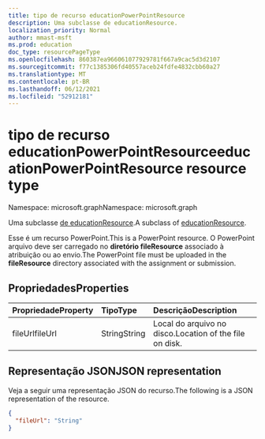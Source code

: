 ```yaml
---
title: tipo de recurso educationPowerPointResource
description: Uma subclasse de educationResource.
localization_priority: Normal
author: mmast-msft
ms.prod: education
doc_type: resourcePageType
ms.openlocfilehash: 860387ea966061077929781f667a9cac5d3d2107
ms.sourcegitcommit: f77c1385306fd40557aceb24fdfe4832cbb60a27
ms.translationtype: MT
ms.contentlocale: pt-BR
ms.lasthandoff: 06/12/2021
ms.locfileid: "52912181"
---
```

# <a name="educationpowerpointresource-resource-type"></a><span data-ttu-id="5a83f-103">tipo de recurso educationPowerPointResource</span><span class="sxs-lookup"><span data-stu-id="5a83f-103">educationPowerPointResource resource type</span></span>

<span data-ttu-id="5a83f-104">Namespace: microsoft.graph</span><span class="sxs-lookup"><span data-stu-id="5a83f-104">Namespace: microsoft.graph</span></span>

<span data-ttu-id="5a83f-105">Uma subclasse [de educationResource](educationresource.md).</span><span class="sxs-lookup"><span data-stu-id="5a83f-105">A subclass of [educationResource](educationresource.md).</span></span> 

<span data-ttu-id="5a83f-106">Esse é um recurso PowerPoint.</span><span class="sxs-lookup"><span data-stu-id="5a83f-106">This is a PowerPoint resource.</span></span> <span data-ttu-id="5a83f-107">O PowerPoint arquivo deve ser carregado no **diretório fileResource** associado à atribuição ou ao envio.</span><span class="sxs-lookup"><span data-stu-id="5a83f-107">The PowerPoint file must be uploaded in the **fileResource** directory associated with the assignment or submission.</span></span>


## <a name="properties"></a><span data-ttu-id="5a83f-108">Propriedades</span><span class="sxs-lookup"><span data-stu-id="5a83f-108">Properties</span></span>
| <span data-ttu-id="5a83f-109">Propriedade</span><span class="sxs-lookup"><span data-stu-id="5a83f-109">Property</span></span>     | <span data-ttu-id="5a83f-110">Tipo</span><span class="sxs-lookup"><span data-stu-id="5a83f-110">Type</span></span>   |<span data-ttu-id="5a83f-111">Descrição</span><span class="sxs-lookup"><span data-stu-id="5a83f-111">Description</span></span>|
|:---------------|:--------|:----------|
|<span data-ttu-id="5a83f-112">fileUrl</span><span class="sxs-lookup"><span data-stu-id="5a83f-112">fileUrl</span></span>|<span data-ttu-id="5a83f-113">String</span><span class="sxs-lookup"><span data-stu-id="5a83f-113">String</span></span>|<span data-ttu-id="5a83f-114">Local do arquivo no disco.</span><span class="sxs-lookup"><span data-stu-id="5a83f-114">Location of the file on disk.</span></span>|

## <a name="json-representation"></a><span data-ttu-id="5a83f-115">Representação JSON</span><span class="sxs-lookup"><span data-stu-id="5a83f-115">JSON representation</span></span>

<span data-ttu-id="5a83f-116">Veja a seguir uma representação JSON do recurso.</span><span class="sxs-lookup"><span data-stu-id="5a83f-116">The following is a JSON representation of the resource.</span></span>

<!-- {
  "blockType": "resource",
  "optionalProperties": [

  ],
  "@odata.type": "microsoft.graph.educationPowerPointResource"
}-->

```json
{
  "fileUrl": "String"
}

```

<!-- uuid: 8fcb5dbc-d5aa-4681-8e31-b001d5168d79
2015-10-25 14:57:30 UTC -->
<!--
{
  "type": "#page.annotation",
  "description": "educationPowerPointResource resource",
  "keywords": "",
  "section": "documentation",
  "tocPath": "",
  "suppressions": []
}
-->


